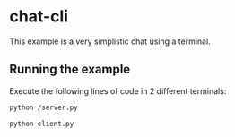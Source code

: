 # chat-cli

This example is a very simplistic chat using a terminal.

## Running the example

Execute the following lines of code in 2 different terminals:

```bash
python /server.py
```

```bash
python client.py
```
